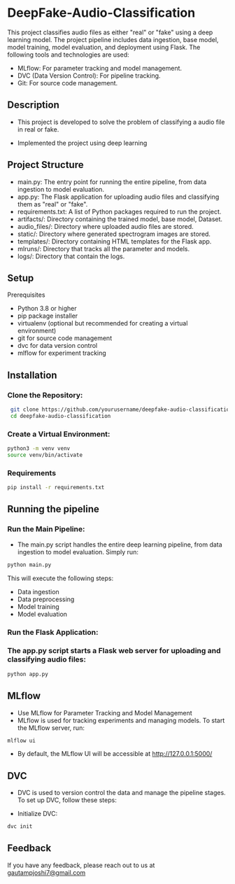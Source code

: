 # DeepFake-Audio-Classification


This project classifies audio files as either "real" or "fake" using a deep learning model. The project pipeline includes data ingestion, base model, model training, model evaluation, and deployment using Flask. The following tools and technologies are used:


* MLflow: For parameter tracking and model management.
* DVC (Data Version Control): For pipeline tracking.
* Git: For source code management.




## Description

- This project is developed to solve the problem of classifying a audio file in real or fake.

- Implemented the project using deep learning



## Project Structure


* main.py: The entry point for running the entire pipeline, from data ingestion to model evaluation.
* app.py: The Flask application for uploading audio files and classifying them as "real" or "fake".
* requirements.txt: A list of Python packages required to run the project.
* artifacts/: Directory containing the trained model, base model, Dataset.
* audio_files/: Directory where uploaded audio files are stored.
* static/: Directory where generated spectrogram images are stored.
* templates/: Directory containing HTML templates for the Flask app.
* mlruns/: Directory that tracks all the parameter and models.
* logs/: Directory that contain the logs.
## Setup

Prerequisites
* Python 3.8 or higher
* pip package installer
* virtualenv (optional but recommended for creating a virtual environment)
* git for source code management
* dvc for data version control
* mlflow for experiment tracking

## Installation

### Clone the Repository:

```bash
 git clone https://github.com/yourusername/deepfake-audio-classification.git
 cd deepfake-audio-classification
```
### Create a Virtual Environment:
```bash
python3 -m venv venv
source venv/bin/activate 

```

### Requirements
```bash 
pip install -r requirements.txt
```











## Running the pipeline

### Run the Main Pipeline:

* The main.py script handles the entire deep learning pipeline, from data ingestion to model evaluation. Simply run:

```bash
python main.py
```
This will execute the following steps:

* Data ingestion
* Data preprocessing
* Model training
* Model evaluation

### Run the Flask Application:

### The app.py script starts a Flask web server for uploading and classifying audio files:
```bash
python app.py
```

## MLflow

* Use MLflow for Parameter Tracking and Model Management
* MLflow is used for tracking experiments and managing models. To start the MLflow server, run:

```bash
mlflow ui
```
* By default, the MLflow UI will be accessible at http://127.0.0.1:5000/

## DVC

* DVC is used to version control the data and manage the pipeline stages. To set up DVC, follow these steps:

* Initialize DVC:
```bash
dvc init
```


## Feedback
If you have any feedback, please reach out to us at gautampjoshi7@gmail.com


